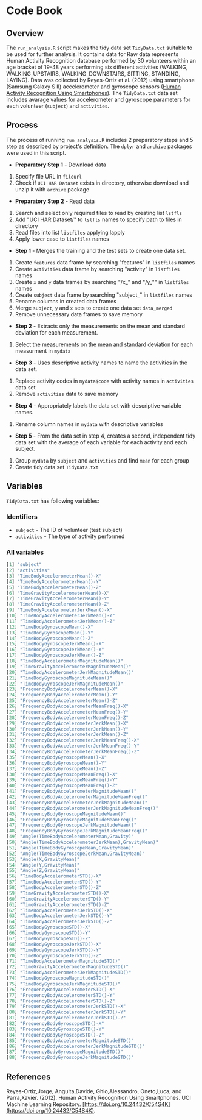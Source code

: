 # **Code Book**

## **Overview**

The `run_analysis.R` script  makes the tidy data set `TidyData.txt` suitable to be used for further analysis. It contains data for  Raw data represents Human Activity Recognition database performed by 30 volunteers within an age bracket of 19-48 years performing six different activities (WALKING, WALKING_UPSTAIRS, WALKING_DOWNSTAIRS, SITTING, STANDING, LAYING). Data was collected by Reyes-Ortiz et al. (2012) using smartphone (Samsung Galaxy S II) accelerometer and gyroscope sensors ([Human Activity Recognition Using Smartphones](http://archive.ics.uci.edu/dataset/240/human+activity+recognition+using+smartphones)). The `TidyData.txt` data set includes avarage values for accelerometer and gyroscope parameters for each volunteer (`subject`) and `activities`.

## **Process**

The process of running `run_analysis.R` includes 2 preparatory steps and 5 step as described by project's definition. The `dplyr` and `archive` packages were used in this script.

* **Preparatory Step 1** - Download data

1. Specify file URL in `fileurl`
1. Check if `UCI HAR Dataset` exists in directory, otherwise download and unzip it with `archive` package

* **Preparatory Step 2** - Read data

1. Search and select only required files to read by creating list `lstfls`
1. Add "UCI HAR Dataset/" to `lstfls` names to specify path to files in directory
1. Read files into list `listfiles` applying lapply
1. Apply lower case to `listfiles` names
 
* **Step 1** - Merges the training and the test sets to create one data set.

1. Create `features` data frame by searching "features" in `listfiles` names
1. Create `activities` data frame by searching "activity" in `listfiles` names
1. Create `x` and `y` data frames by searching "/x_" and "/y_"" in `listfiles` names
1. Create `subject` data frame by searching "subject_" in `listfiles` names
1. Rename columns in created data frames
1. Merge `subject`, `y` and `x` sets to create one data set `data_merged`
1. Remove unnecessary data frames to save memory
 
* **Step 2** - Extracts only the measurements on the mean and standard deviation for each measurement.

1. Select the measurements on the mean and standard deviation for each measurment in `mydata`
 
* **Step 3** - Uses descriptive activity names to name the activities in the data set.

1. Replace activity codes in `mydata$code` with activity names in `activities` data set
1. Remove `activities` data to save memory
 
* **Step 4** - Appropriately labels the data set with descriptive variable names.

1. Rename column names in `mydata` with descriptive variables
 
* **Step 5** - From the data set in step 4, creates a second, independent tidy data set with the average of each variable for each activity and each subject.

1. Group `mydata` by `subject` and `activities` and find `mean` for each group
1. Create tidy data set `TidyData.txt`
 
## **Variables**

`TidyData.txt` has following variables:

### Identifiers

* `subject` - The ID of volunteer (test subject)
* `activities` - The type of activity performed

### All variables
 
 ```r
 [1] "subject"                                          
 [2] "activities"                                       
 [3] "TimeBodyAccelerometerMean()-X"                    
 [4] "TimeBodyAccelerometerMean()-Y"                    
 [5] "TimeBodyAccelerometerMean()-Z"                    
 [6] "TimeGravityAccelerometerMean()-X"                 
 [7] "TimeGravityAccelerometerMean()-Y"                 
 [8] "TimeGravityAccelerometerMean()-Z"                 
 [9] "TimeBodyAccelerometerJerkMean()-X"                
[10] "TimeBodyAccelerometerJerkMean()-Y"                
[11] "TimeBodyAccelerometerJerkMean()-Z"                
[12] "TimeBodyGyroscopeMean()-X"                        
[13] "TimeBodyGyroscopeMean()-Y"                        
[14] "TimeBodyGyroscopeMean()-Z"                        
[15] "TimeBodyGyroscopeJerkMean()-X"                    
[16] "TimeBodyGyroscopeJerkMean()-Y"                    
[17] "TimeBodyGyroscopeJerkMean()-Z"                    
[18] "TimeBodyAccelerometerMagnitudeMean()"             
[19] "TimeGravityAccelerometerMagnitudeMean()"          
[20] "TimeBodyAccelerometerJerkMagnitudeMean()"         
[21] "TimeBodyGyroscopeMagnitudeMean()"                 
[22] "TimeBodyGyroscopeJerkMagnitudeMean()"             
[23] "FrequencyBodyAccelerometerMean()-X"               
[24] "FrequencyBodyAccelerometerMean()-Y"               
[25] "FrequencyBodyAccelerometerMean()-Z"               
[26] "FrequencyBodyAccelerometerMeanFreq()-X"           
[27] "FrequencyBodyAccelerometerMeanFreq()-Y"           
[28] "FrequencyBodyAccelerometerMeanFreq()-Z"           
[29] "FrequencyBodyAccelerometerJerkMean()-X"           
[30] "FrequencyBodyAccelerometerJerkMean()-Y"           
[31] "FrequencyBodyAccelerometerJerkMean()-Z"           
[32] "FrequencyBodyAccelerometerJerkMeanFreq()-X"       
[33] "FrequencyBodyAccelerometerJerkMeanFreq()-Y"       
[34] "FrequencyBodyAccelerometerJerkMeanFreq()-Z"       
[35] "FrequencyBodyGyroscopeMean()-X"                   
[36] "FrequencyBodyGyroscopeMean()-Y"                   
[37] "FrequencyBodyGyroscopeMean()-Z"                   
[38] "FrequencyBodyGyroscopeMeanFreq()-X"               
[39] "FrequencyBodyGyroscopeMeanFreq()-Y"               
[40] "FrequencyBodyGyroscopeMeanFreq()-Z"               
[41] "FrequencyBodyAccelerometerMagnitudeMean()"        
[42] "FrequencyBodyAccelerometerMagnitudeMeanFreq()"    
[43] "FrequencyBodyAccelerometerJerkMagnitudeMean()"    
[44] "FrequencyBodyAccelerometerJerkMagnitudeMeanFreq()"
[45] "FrequencyBodyGyroscopeMagnitudeMean()"            
[46] "FrequencyBodyGyroscopeMagnitudeMeanFreq()"        
[47] "FrequencyBodyGyroscopeJerkMagnitudeMean()"        
[48] "FrequencyBodyGyroscopeJerkMagnitudeMeanFreq()"    
[49] "Angle(TimeBodyAccelerometerMean,Gravity)"         
[50] "Angle(TimeBodyAccelerometerJerkMean),GravityMean)"
[51] "Angle(TimeBodyGyroscopeMean,GravityMean)"         
[52] "Angle(TimeBodyGyroscopeJerkMean,GravityMean)"     
[53] "Angle(X,GravityMean)"                             
[54] "Angle(Y,GravityMean)"                             
[55] "Angle(Z,GravityMean)"                             
[56] "TimeBodyAccelerometerSTD()-X"                     
[57] "TimeBodyAccelerometerSTD()-Y"                     
[58] "TimeBodyAccelerometerSTD()-Z"                     
[59] "TimeGravityAccelerometerSTD()-X"                  
[60] "TimeGravityAccelerometerSTD()-Y"                  
[61] "TimeGravityAccelerometerSTD()-Z"                  
[62] "TimeBodyAccelerometerJerkSTD()-X"                 
[63] "TimeBodyAccelerometerJerkSTD()-Y"                 
[64] "TimeBodyAccelerometerJerkSTD()-Z"                 
[65] "TimeBodyGyroscopeSTD()-X"                         
[66] "TimeBodyGyroscopeSTD()-Y"                         
[67] "TimeBodyGyroscopeSTD()-Z"                         
[68] "TimeBodyGyroscopeJerkSTD()-X"                     
[69] "TimeBodyGyroscopeJerkSTD()-Y"                     
[70] "TimeBodyGyroscopeJerkSTD()-Z"                     
[71] "TimeBodyAccelerometerMagnitudeSTD()"              
[72] "TimeGravityAccelerometerMagnitudeSTD()"           
[73] "TimeBodyAccelerometerJerkMagnitudeSTD()"          
[74] "TimeBodyGyroscopeMagnitudeSTD()"                  
[75] "TimeBodyGyroscopeJerkMagnitudeSTD()"              
[76] "FrequencyBodyAccelerometerSTD()-X"                
[77] "FrequencyBodyAccelerometerSTD()-Y"                
[78] "FrequencyBodyAccelerometerSTD()-Z"                
[79] "FrequencyBodyAccelerometerJerkSTD()-X"            
[80] "FrequencyBodyAccelerometerJerkSTD()-Y"            
[81] "FrequencyBodyAccelerometerJerkSTD()-Z"            
[82] "FrequencyBodyGyroscopeSTD()-X"                    
[83] "FrequencyBodyGyroscopeSTD()-Y"                    
[84] "FrequencyBodyGyroscopeSTD()-Z"                    
[85] "FrequencyBodyAccelerometerMagnitudeSTD()"         
[86] "FrequencyBodyAccelerometerJerkMagnitudeSTD()"     
[87] "FrequencyBodyGyroscopeMagnitudeSTD()"             
[88] "FrequencyBodyGyroscopeJerkMagnitudeSTD()" 
```

## **References**

Reyes-Ortiz,Jorge, Anguita,Davide, Ghio,Alessandro, Oneto,Luca, and Parra,Xavier. (2012). Human Activity Recognition Using Smartphones. UCI Machine Learning Repository. [https://doi.org/10.24432/C54S4K](https://doi.org/10.24432/C54S4K).
